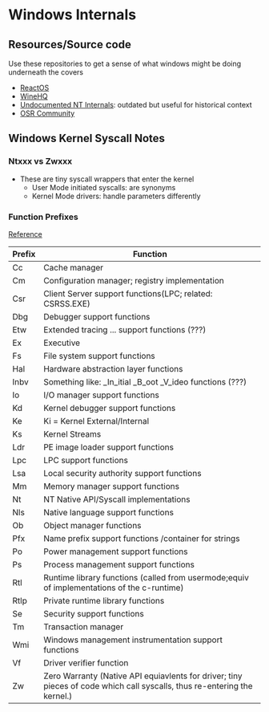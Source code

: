 # Windows Internals

## Resources/Source code

Use these repositories to get a sense of what windows might be doing underneath the covers

- [ReactOS](https://doxygen.reactos.org/)
- [WineHQ](https://www.winehq.org/)
- [Undocumented NT Internals](http://undocumented.ntinternals.net/): outdated but useful for historical context
- [OSR Community](https://www.osr.com/developer-community/)

## Windows Kernel Syscall Notes

### Ntxxx vs Zwxxx

- These are tiny syscall wrappers that enter the kernel
  - User Mode initiated syscalls: are synonyms
  - Kernel Mode drivers: handle parameters differently

### Function Prefixes

[Reference](https://www.codemachine.com/article_ntoskrnl_component_list.html)

|Prefix|Function|
|------|--------|
|Cc|Cache manager|
|Cm|Configuration manager; registry implementation|
|Csr|Client Server support functions(LPC; related: CSRSS.EXE)|
|Dbg|Debugger support functions|
|Etw|Extended tracing ... support functions (???)|
|Ex|Executive|
|Fs|File system support functions|
|Hal|Hardware abstraction layer functions|
|Inbv|Something like: \_In_itial \_B_oot \_V_ideo functions (???)|
|Io|I/O manager support functions|
|Kd|Kernel debugger support functions|
|Ke|Ki = Kernel External/Internal|
|Ks|Kernel Streams|
|Ldr|PE image loader support functions|
|Lpc|LPC support functions|
|Lsa|Local security authority support functions|
|Mm|Memory manager support functions|
|Nt|NT Native API/Syscall implementations|
|Nls|Native language support functions|
|Ob|Object manager functions|
|Pfx|Name prefix support functions /container for strings|
|Po|Power management support functions|
|Ps|Process management support functions|
|Rtl|Runtime library functions (called from usermode;equiv of implementations of the c-runtime)|
|Rtlp|Private runtime library functions|
|Se|Security support functions|
|Tm|Transaction manager|
|Wmi|Windows management instrumentation support functions|
|Vf|Driver verifier function|
|Zw|Zero Warranty (Native API equiavlents for driver; tiny pieces of code which call syscalls, thus re-entering the kernel.)|
